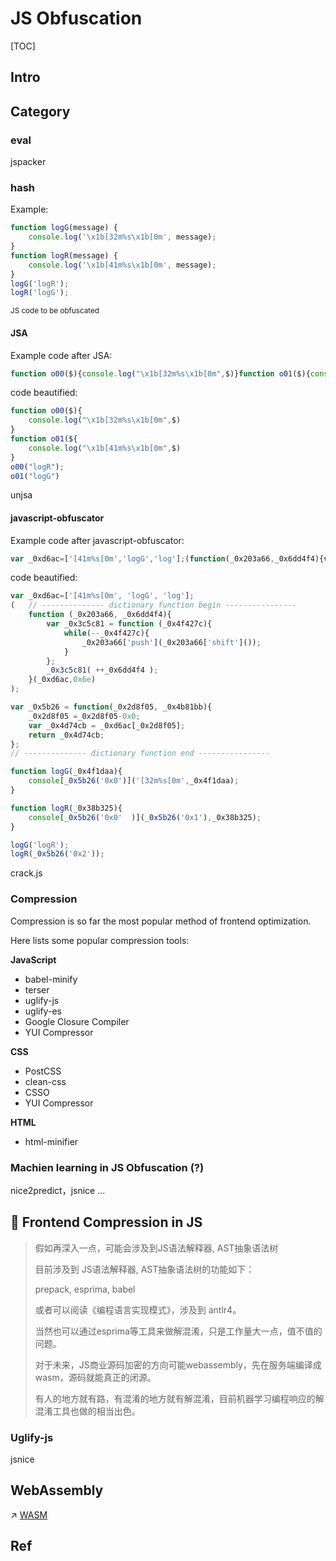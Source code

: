 # JS Obfuscation

[TOC]



## Intro



## Category

### eval

jspacker



### hash

Example: 

```javascript
function logG(message) {
	console.log('\x1b[32m%s\x1b[0m', message); 
}
function logR(message) {
	console.log('\x1b[41m%s\x1b[0m', message); 
}
logG('logR');
logR('logG');
```

<small>JS code to be obfuscated</small>



#### JSA

Example code after JSA:

```javascript
function o00($){console.log("\x1b[32m%s\x1b[0m",$)}function o01($){console.log("\x1b[41m%s\x1b[0m",$)}o00("logR");o01("logG")
```

code beautified: 

```javascript
function o00($){
    console.log("\x1b[32m%s\x1b[0m",$)
}
function o01(${
	console.log("\x1b[41m%s\x1b[0m",$)
}
o00("logR");
o01("logG")
```



unjsa





#### javascript-obfuscator

Example code after javascript-obfuscator:

```javascript
var _0xd6ac=['[41m%s[0m','logG','log'];(function(_0x203a66,_0x6dd4f4){var _0x3c5c81= function (_0x4f427c){while(--_0x4f427c){_0x203a66['push'](_0x203a66['shift']());}};_0x3c5c81(++_0x6dd4f4);}(_0xd6ac,0x6e));var _0x5b26=function(_0x2d8f05,_0x4b81bb){_0x2d8f05=_0x2d8f05-0x0;var _0x4d74cb=_0xd6ac[_0x2d8f05];return _0x4d74cb;};function logG(_0x4f1daa){console[_0x5b26('0x0')]('[32m%s[0m',_0x4f1daa);}function logR(_0x38b325){console[_0x5b26('0x0')](_0x5b26('0x1'),_0x38b325);}logG('logR');logR(_0x5b26('0x2'));
```

code beautified:

```javascript
var _0xd6ac=['[41m%s[0m', 'logG', 'log'];
(	// -------------- dictionary function begin ----------------
    function (_0x203a66, _0x6dd4f4){
        var _0x3c5c81 = function (_0x4f427c){
            while(--_0x4f427c){
                _0x203a66['push'](_0x203a66['shift']());
            }
        };
        _0x3c5c81( ++_0x6dd4f4 );
    }(_0xd6ac,0x6e)
);

var _0x5b26 = function(_0x2d8f05, _0x4b81bb){
    _0x2d8f05 =_0x2d8f05-0x0;
    var _0x4d74cb = _0xd6ac[_0x2d8f05];
    return _0x4d74cb;
};
// -------------- dictionary function end ----------------

function logG(_0x4f1daa){
    console[_0x5b26('0x0')]('[32m%s[0m',_0x4f1daa);
}

function logR(_0x38b325){
    console[_0x5b26('0x0'  )](_0x5b26('0x1'),_0x38b325);
}

logG('logR');
logR(_0x5b26('0x2'));
```



crack.js



### Compression

Compression is so far the most popular method of frontend optimization. 

Here lists some popular compression tools: 

**JavaScript**

- babel-minify
- terser
- uglify-js
- uglify-es
- Google Closure Compiler
- YUI Compressor

**CSS**

- PostCSS
- clean-css
- CSSO
- YUI Compressor

**HTML**

- html-minifier









### Machien learning in JS Obfuscation (?)

nice2predict，jsnice ...



## 📝 Frontend Compression in JS



> 假如再深入一点，可能会涉及到JS语法解释器, AST抽象语法树
>
> 目前涉及到 JS语法解释器, AST抽象语法树的功能如下：
>
> prepack, esprima, babel
>
> 或者可以阅读《编程语言实现模式》，涉及到 antlr4。
>
> 当然也可以通过esprima等工具来做解混淆，只是工作量大一点，值不值的问题。
>
> 对于未来，JS商业源码加密的方向可能webassembly，先在服务端编译成wasm，源码就能真正的闭源。
>
> 有人的地方就有路，有混淆的地方就有解混淆，目前机器学习编程响应的解混淆工具也做的相当出色。



### Uglify-js

jsnice



## WebAssembly

 ↗️ [WASM](../🚜%20WASM/WASM.md)



## Ref

[Javascript混淆与解混淆的详细介绍（附代码）]: https://www.php.cn/js-tutorial-416764.html

